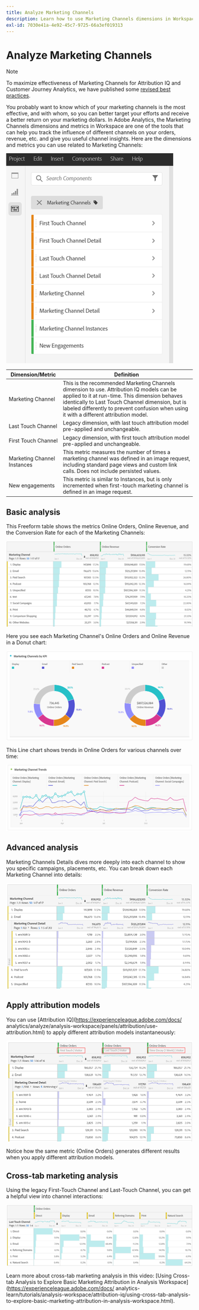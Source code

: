 ```yaml
---
title: Analyze Marketing Channels
description: Learn how to use Marketing Channels dimensions in Workspace.
exl-id: 7030e41a-4e92-45c7-9725-66a3ef019313
---
```

# Analyze Marketing Channels

>[!NOTE]
>
>To maximize effectiveness of Marketing Channels for Attribution IQ and Customer Journey Analytics, we have published some [revised best practices](/help/components/c-marketing-channels/mchannel-best-practices.md).

You probably want to know which of your marketing channels is the most effective, and with whom, so you can better target your efforts and receive a better return on your marketing dollars. In Adobe Analytics, the Marketing Channels dimensions and metrics in Workspace are one of the tools that can help you track the influence of different channels on your orders, revenue, etc. and give you useful channel insights. Here are the dimensions and metrics you can use related to Marketing Channels:

![](assets/mc-dims.png)

| Dimension/Metric | Definition |
| --- | --- |
| Marketing Channel |This is the recommended Marketing Channels dimension to use. Attribution IQ models can be applied to it at run-time. This dimension behaves identically to Last Touch Channel dimension, but is labeled differently to prevent confusion when using it with a different attribution model.|
| Last Touch Channel | Legacy dimension, with last touch attribution model pre-applied and unchangeable. |
| First Touch Channel | Legacy dimension, with first touch attribution model pre-applied and unchangeable. |
| Marketing Channel Instances | This metric measures the number of times a marketing channel was defined in an image request, including standard page views and custom link calls. Does not include persisted values. |
| New engagements | This metric is similar to Instances, but is only incremented when first-touch marketing channel is defined in an image request. |

## Basic analysis

This Freeform table shows the metrics Online Orders, Online Revenue, and the Conversion Rate for each of the Marketing Channels:

![](assets/mc-viz1.png)

Here you see each Marketing Channel's Online Orders and Online Revenue in a Donut chart:

![](assets/mc-viz2.png)

This Line chart shows trends in Online Orders for various channels over time:

![](assets/mc-viz3.png)

## Advanced analysis

Marketing Channels Details dives more deeply into each channel to show you specific campaigns, placements, etc. You can break down each Marketing Channel into details:

![](assets/mc-viz4.png)

## Apply attribution models

You can use [Attribution IQ](https://experienceleague.adobe.com/docs/ analytics/analyze/analysis-workspace/panels/attribution/use-attribution.html) to apply different attribution models instantaneously:

![](assets/mc-viz5.png)

Notice how the same metric (Online Orders) generates different results when you apply different attribution models.

## Cross-tab marketing analysis

Using the legacy First-Touch Channel and Last-Touch Channel, you can get a helpful view into channel interactions:

![](assets/mc-viz6.png)

Learn more about cross-tab marketing analysis in this video: [Using Cross-tab Analysis to Explore Basic Marketing Attribution in Analysis Workspace](https://experienceleague.adobe.com/docs/ analytics-learn/tutorials/analysis-workspace/attribution-iq/using-cross-tab-analysis-to-explore-basic-marketing-attribution-in-analysis-workspace.html).
